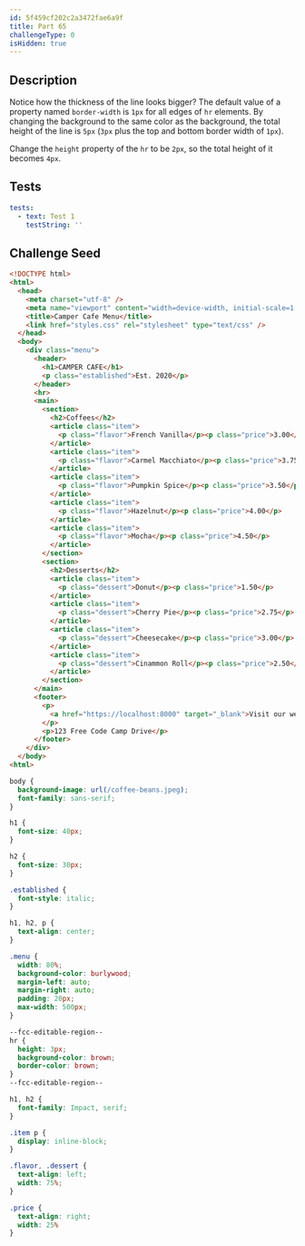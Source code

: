 ```yaml
---
id: 5f459cf202c2a3472fae6a9f
title: Part 65
challengeType: 0
isHidden: true
---
```


## Description
<section id='description'>

Notice how the thickness of the line looks bigger?  The default value of a property named `border-width` is `1px` for all edges of `hr` elements. By changing the background to the same color as the background, the total height of the line is `5px` (`3px` plus the top and bottom border width of `1px`).

Change the `height` property of the `hr` to be `2px`, so the total height of it becomes `4px`.

</section>

## Tests
<section id='tests'>

```yml
tests:
  - text: Test 1
    testString: ''

```

</section>

## Challenge Seed
<section id='challengeSeed'>

<div id='html-seed'>

```html
<!DOCTYPE html>
<html>
  <head>
    <meta charset="utf-8" />
    <meta name="viewport" content="width=device-width, initial-scale=1.0" />
    <title>Camper Cafe Menu</title>
    <link href="styles.css" rel="stylesheet" type="text/css" />
  </head>
  <body>
    <div class="menu">
      <header>
        <h1>CAMPER CAFE</h1>
        <p class="established">Est. 2020</p>
      </header>
      <hr>
      <main>
        <section>
          <h2>Coffees</h2>
          <article class="item">
            <p class="flavor">French Vanilla</p><p class="price">3.00</p>
          </article>
          <article class="item">
            <p class="flavor">Carmel Macchiato</p><p class="price">3.75</p>
          </article>
          <article class="item">
            <p class="flavor">Pumpkin Spice</p><p class="price">3.50</p>
          </article>
          <article class="item">
            <p class="flavor">Hazelnut</p><p class="price">4.00</p>
          </article>
          <article class="item">
            <p class="flavor">Mocha</p><p class="price">4.50</p>
          </article>
        </section>
        <section>
          <h2>Desserts</h2>
          <article class="item">
            <p class="dessert">Donut</p><p class="price">1.50</p>
          </article>
          <article class="item">
            <p class="dessert">Cherry Pie</p><p class="price">2.75</p>
          </article>
          <article class="item">
            <p class="dessert">Cheesecake</p><p class="price">3.00</p>
          </article>
          <article class="item">
            <p class="dessert">Cinammon Roll</p><p class="price">2.50</p>
          </article>
        </section>
      </main>
      <footer>
        <p>
          <a href="https://localhost:8000" target="_blank">Visit our website</a>
        </p>
        <p>123 Free Code Camp Drive</p>
      </footer>
    </div>
  </body>
<html>
```

</div>

<div id='css-seed'>

```css
body {
  background-image: url(/coffee-beans.jpeg);
  font-family: sans-serif;
}

h1 {
  font-size: 40px;
}

h2 {
  font-size: 30px;
}

.established {
  font-style: italic;
}

h1, h2, p {
  text-align: center;
}

.menu {
  width: 80%;
  background-color: burlywood;
  margin-left: auto;
  margin-right: auto;
  padding: 20px;
  max-width: 500px;
}

--fcc-editable-region--
hr {
  height: 3px;
  background-color: brown;
  border-color: brown;
}
--fcc-editable-region--

h1, h2 {
  font-family: Impact, serif;
}

.item p {
  display: inline-block;
}

.flavor, .dessert {
  text-align: left;
  width: 75%;
}

.price {
  text-align: right;
  width: 25%
}
```

</div>

</section>
